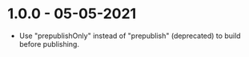 1.0.0 - 05-05-2021
===================
* Use "prepublishOnly" instead of "prepublish" (deprecated) to build before publishing.
